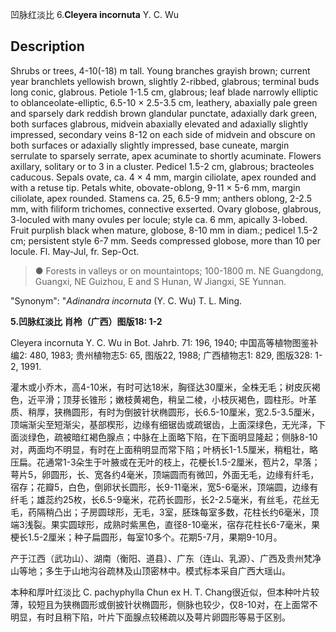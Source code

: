 凹脉红淡比
6.**Cleyera incornuta** Y. C. Wu

## Description
Shrubs or trees, 4-10(-18) m tall. Young branches grayish brown; current year branchlets yellowish brown, slightly 2-ribbed, glabrous; terminal buds long conic, glabrous. Petiole 1-1.5 cm, glabrous; leaf blade narrowly elliptic to oblanceolate-elliptic, 6.5-10 × 2.5-3.5 cm, leathery, abaxially pale green and sparsely dark reddish brown glandular punctate, adaxially dark green, both surfaces glabrous, midvein abaxially elevated and adaxially slightly impressed, secondary veins 8-12 on each side of midvein and obscure on both surfaces or adaxially slightly impressed, base cuneate, margin serrulate to sparsely serrate, apex acuminate to shortly acuminate. Flowers axillary, solitary or to 3 in a cluster. Pedicel 1.5-2 cm, glabrous; bracteoles caducous. Sepals ovate, ca. 4 × 4 mm, margin ciliolate, apex rounded and with a retuse tip. Petals white, obovate-oblong, 9-11 × 5-6 mm, margin ciliolate, apex rounded. Stamens ca. 25, 6.5-9 mm; anthers oblong, 2-2.5 mm, with filiform trichomes, connective exserted. Ovary globose, glabrous, 3-loculed with many ovules per locule; style ca. 6 mm, apically 3-lobed. Fruit purplish black when mature, globose, 8-10 mm in diam.; pedicel 1.5-2 cm; persistent style 6-7 mm. Seeds compressed globose, more than 10 per locule. Fl. May-Jul, fr. Sep-Oct.


> ●  Forests in valleys or on mountaintops; 100-1800 m. NE Guangdong, Guangxi, NE Guizhou, E and S Hunan, W Jiangxi, SE Yunnan.

  "Synonym": "*Adinandra incornuta* (Y. C. Wu) T. L. Ming.

**5.凹脉红淡比 肖柃（广西）图版18: 1-2**

Cleyera incornuta Y. C. Wu in Bot. Jahrb. 71: 196, 1940; 中国高等植物图鉴补编2: 480, 1983; 贵州植物志5: 65, 图版22, 1988; 广西植物志1: 829, 图版328: 1-2, 1991.

灌木或小乔木，高4-10米，有时可达18米，胸径达30厘米，全株无毛；树皮灰褐色，近平滑；顶芽长锥形；嫩枝黄褐色，稍呈二棱，小枝灰褐色，圆柱形。叶革质、稍厚，狭椭圆形，有时为倒披针状椭圆形，长6.5-10厘米，宽2.5-3.5厘米，顶端渐尖至短渐尖，基部楔形，边缘有细锯齿或疏锯齿，上面深绿色，无光泽，下面淡绿色，疏被暗红褐色腺点；中脉在上面略下陷，在下面明显隆起；侧脉8-10对，两面均不明显，有时在上面稍明显而常下陷；叶柄长1-1.5厘米，稍粗壮，略压扁。花通常1-3朵生于叶腋或在无叶的枝上，花梗长1.5-2厘米，苞片2，早落；萼片5，卵圆形，长、宽各约4毫米，顶端圆而有微凹，外面无毛，边缘有纤毛，宿存；花瓣5，白色，倒卵状长圆形，长9-11毫米，宽5-6毫米，顶端圆，边缘有纤毛；雄蕊约25枚，长6.5-9毫米，花药长圆形，长2-2.5毫米，有丝毛，花丝无毛，药隔稍凸出；子房圆球形，无毛，3室，胚珠每室多数，花柱长约6毫米，顶端3浅裂。果实圆球形，成熟时紫黑色，直径8-10毫米，宿存花柱长6-7毫米，果梗长1.5-2厘米；种子扁圆形，每室10多个。花期5-7月，果期9-10月。

产于江西（武功山）、湖南（衡阳、道县）、广东（连山、乳源）、广西及贵州梵净山等地；多生于山地沟谷疏林及山顶密林中。模式标本采自广西大瑶山。

本种和厚叶红淡比 C. pachyphylla Chun ex H. T. Chang很近似，但本种叶片较薄，较短且为狭椭圆形或倒披针状椭圆形，侧脉也较少，仅8-10对，在上面常不明显，有时且稍下陷，叶片下面腺点较稀疏以及萼片卵圆形等易于区别。
